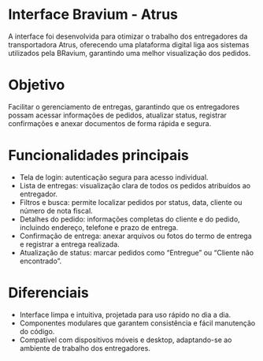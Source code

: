 # Interface Bravium - Atrus
A interface foi desenvolvida para otimizar o trabalho dos entregadores da transportadora Atrus, oferecendo uma plataforma digital liga aos sistemas utilizados pela BRavium, garantindo uma melhor visualização dos pedidos.

# Objetivo
Facilitar o gerenciamento de entregas, garantindo que os entregadores possam acessar informações de pedidos, atualizar status, registrar confirmações e anexar documentos de forma rápida e segura.

# Funcionalidades principais

- Tela de login: autenticação segura para acesso individual.
- Lista de entregas: visualização clara de todos os pedidos atribuídos ao entregador.
- Filtros e busca: permite localizar pedidos por status, data, cliente ou número de nota fiscal.
- Detalhes do pedido: informações completas do cliente e do pedido, incluindo endereço, telefone e prazo de entrega.
- Confirmação de entrega: anexar arquivos ou fotos do termo de entrega e registrar a entrega realizada.
- Atualização de status: marcar pedidos como “Entregue” ou “Cliente não encontrado”.

# Diferenciais
- Interface limpa e intuitiva, projetada para uso rápido no dia a dia.
- Componentes modulares que garantem consistência e fácil manutenção do código.
- Compatível com dispositivos móveis e desktop, adaptando-se ao ambiente de trabalho dos entregadores.